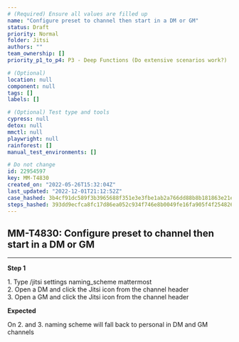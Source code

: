 ```yaml
---
# (Required) Ensure all values are filled up
name: "Configure preset to channel then start in a DM or GM"
status: Draft
priority: Normal
folder: Jitsi
authors: ""
team_ownership: []
priority_p1_to_p4: P3 - Deep Functions (Do extensive scenarios work?)

# (Optional)
location: null
component: null
tags: []
labels: []

# (Optional) Test type and tools
cypress: null
detox: null
mmctl: null
playwright: null
rainforest: []
manual_test_environments: []

# Do not change
id: 22954597
key: MM-T4830
created_on: "2022-05-26T15:32:04Z"
last_updated: "2022-12-01T21:12:52Z"
case_hashed: 3b4cf91dc589f3b3965688f351e3e3fbe1ab2a766dd88b8b181863e21e1b5ec5abc16e49d019425290f49917e49953eb
steps_hashed: 393dd9ecfca8fc17d86ea052c934f746e8b0049fe16fa905f4f254826076d802102df9aab070de9809cd0c5d549b7edb
---
```


<!-- (Auto-generated) Based on frontmatter's "key" and "name" -->

## MM-T4830: Configure preset to channel then start in a DM or GM

---

**Step 1**

1\. Type /jitsi settings naming\_scheme mattermost\
2\. Open a DM and click the Jitsi icon from the channel header\
3\. Open a GM and click the Jitsi icon from the channel header

**Expected**

On 2. and 3. naming scheme will fall back to personal in DM and GM channels
